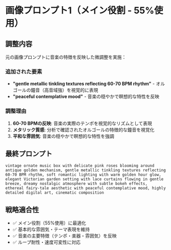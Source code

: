 # 画像プロンプト1（メイン役割 - 55%使用）

## 調整内容
元の画像プロンプトに音楽の特徴を反映した微調整を実施：

### 追加された要素
- **"gentle metallic tinkling textures reflecting 60-70 BPM rhythm"** - オルゴールの鐘音（高音域強）を視覚的に表現
- **"peaceful contemplative mood"** - 音楽の穏やかで瞑想的な特性を反映

### 調整理由
1. **60-70 BPMの反映**: 音楽の実際のテンポを視覚的なリズムとして表現
2. **メタリック質感**: 分析で確認されたオルゴールの特徴的な鐘音を視覚化
3. **平和な雰囲気**: 音楽の穏やかで瞑想的な特性を強調

## 最終プロンプト
```
vintage ornate music box with delicate pink roses blooming around antique golden mechanism, gentle metallic tinkling textures reflecting 60-70 BPM rhythm, soft romantic lighting with warm golden hour glow, elegant Victorian garden setting with lace curtains flowing in gentle breeze, dreamy nostalgic atmosphere with subtle bokeh effects, ethereal fairy-tale aesthetic with peaceful contemplative mood, highly detailed digital art, cinematic composition
```

## 戦略適合性
- ✅ メイン役割（55%使用）に最適化
- ✅ 基本的な雰囲気・テーマ表現を維持
- ✅ 音楽の主要特徴（テンポ・楽器・雰囲気）を反映
- ✅ ループ耐性・速度可変性に対応